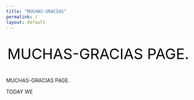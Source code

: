 ```yaml
---
title: "MUCHAS-GRACIAS"
permalink: /
layout: default
---
```


<link rel="stylesheet" href="static/main.css">

<div style="text-align: center;">
<p style="color:bLACK; font-size: 40px;">MUCHAS-GRACIAS PAGE.</p>
</div>

<p class="custom-text; font-size: 40px">MUCHAS-GRACIAS PAGE.</p>



TODAY WE
